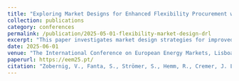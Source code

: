 ```yaml
---
title: "Exploring Market Designs for Enhanced Flexibility Procurement with Deep Reinforcement Learning"
collection: publications
category: conferences
permalink: /publication/2025-05-01-flexibility-market-design-drl
excerpt: "This paper investigates market design strategies for improved flexibility procurement in electricity markets using deep reinforcement learning. The study evaluates how different market mechanisms influence system adaptability and efficiency."
date: 2025-06-01
venue: "The International Conference on European Energy Markets, Lisboa, Portugal"
paperurl: https://eem25.pt/
citation: "Zobernig, V., Fanta, S., Strömer, S., Hemm, R., Cremer, J. L., & de Vries, L. J. (2025). 'Exploring Market Designs for Enhanced Flexibility Procurement with Deep Reinforcement Learning.' The International Conference on European Energy Markets, Lisboa, Portugal, 2025."
---
```

